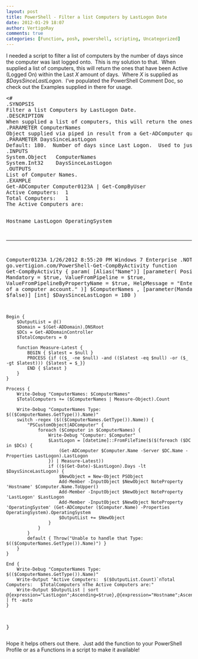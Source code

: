 ```yaml
---
layout: post
title: PowerShell - Filter a list Computers by LastLogon Date
date: 2012-01-29 18:07
author: VertigoRay
comments: true
categories: [Function, posh, powershell, scripting, Uncategorized]
---
```

<p>I needed a script to filter a list of computers by the number of days since the computer was last logged onto.  This is my solution to that.  When supplied a list of computers, this will return the ones that have been Active (Logged On) within the Last <em>X</em> amount of days.  Where <em>X</em> is supplied as <em>$DaysSinceLastLogon</em>.  I&rsquo;ve populated the PowerShell Comment Doc, so check out the Examples supplied in there for usage.<!-- more --></p>
<pre class="brush: powershell">&lt;#
.SYNOPSIS
Filter a list Computers by LastLogon Date.
.DESCRIPTION
When supplied a list of computers, this will return the ones that have been Active (Logged On) within the Last X amount of days.  Where X is supplied as $DaysSinceLastLogon.
.PARAMETER ComputerNames
Object supplied via piped in result from a Get-ADComputer query, or similar.  Alias: Name
.PARAMETER DaysSinceLastLogon
Default: 180.  Number of days since Last Logon.  Used to justify an Active Computer.
.INPUTS
System.Object	ComputerNames
System.Int32	DaysSinceLastLogon
.OUTPUTS
List of Computer Names.
.EXAMPLE
Get-ADComputer Computer0123A | Get-CompByUser
Active Computers:  1
Total Computers:   1
The Active Computers are:

Hostname      LastLogon            OperatingSystem
--------      ---------            ---------------
Computer0123A 1/26/2012 8:55:20 PM Windows 7 Enterprise
.NOTES
.LINK
go.vertigion.com/PowerShell-Get-CompByActivity
function Get-CompByActivity {
	param(
		[Alias("Name")]
		[parameter(
			Position = 0,
			Mandatory = $true,
			ValueFromPipeline = $true,
			ValueFromPipelineByPropertyName = $true,
			HelpMessage = "Enter the Name of a computer account."
		)]
		$ComputerNames
		,
		[parameter(Mandatory = $false)]
		[int] $DaysSinceLastLogon = 180
	)

	Begin {
		$OutputList = @()
		$Domain = $(Get-ADDomain).DNSRoot
		$DCs = Get-ADDomainController
		$TotalComputers = 0
		
		function Measure-Latest {
			BEGIN { $latest = $null }
			PROCESS {if (($_ -ne $null) -and (($latest -eq $null) -or ($_ -gt $latest))) {$latest = $_}}
			END { $latest }
		}
	}
	
	Process {
		Write-Debug "ComputerNames: $ComputerNames"
		$TotalComputers += ($ComputerNames | Measure-Object).Count
		
		Write-Debug "ComputerNames Type:  $(($ComputerNames.GetType()).Name)"
		switch -regex ($(($ComputerNames.GetType()).Name)) {
			"PSCustomObject|ADComputer" {
				foreach ($Computer in $ComputerNames) {
					Write-Debug "Computer: $Computer"
					$LastLogon = [datetime]::FromFileTime($($(foreach ($DC in $DCs) {
						(Get-ADComputer $Computer.Name -Server $DC.Name -Properties LastLogon).LastLogon
					}) | Measure-Latest))
					if (($(Get-Date)-$LastLogon).Days -lt $DaysSinceLastLogon) {
						$NewObject = New-Object PSObject
						Add-Member -InputObject $NewObject NoteProperty 'Hostname' $Computer.Name.ToUpper()
						Add-Member -InputObject $NewObject NoteProperty 'LastLogon' $LastLogon
						Add-Member -InputObject $NewObject NoteProperty 'OperatingSystem' (Get-ADComputer ($Computer.Name) -Properties OperatingSystem).OperatingSystem
						$OutputList += $NewObject
					}
				}
			}
			default { Throw("Unable to handle that Type: $(($ComputerNames.GetType()).Name)") }
		}
	}
	
	End {
		Write-Debug "ComputerNames Type:  $(($ComputerNames.GetType()).Name)"
		Write-Output "Active Computers:  $($OutputList.Count)`nTotal Computers:   $TotalComputers`nThe Active Computers are:"
		Write-Output $OutputList | sort @{expression="LastLogon";Ascending=$true},@{expression="Hostname";Ascending=$true} | ft -auto
	}
}</pre>
<p>Hope it helps others out there.  Just add the function to your PowerShell Profile or as a Functions in a script to make it available!</p>
